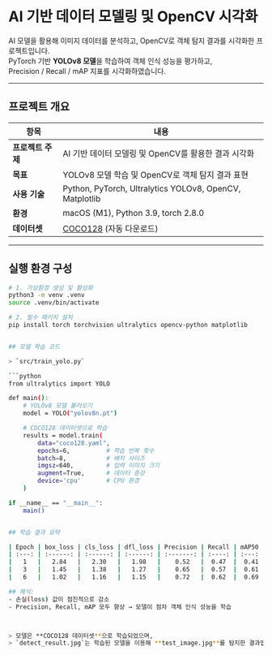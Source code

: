 # AI 기반 데이터 모델링 및 OpenCV 시각화

AI 모델을 활용해 이미지 데이터를 분석하고, OpenCV로 객체 탐지 결과를 시각화한 프로젝트입니다.  
PyTorch 기반 **YOLOv8 모델**을 학습하여 객체 인식 성능을 평가하고,  
Precision / Recall / mAP 지표를 시각화하였습니다.

---

## 프로젝트 개요

| 항목              | 내용                                                                  |
| ----------------- | --------------------------------------------------------------------- |
| **프로젝트 주제** | AI 기반 데이터 모델링 및 OpenCV를 활용한 결과 시각화                  |
| **목표**          | YOLOv8 모델 학습 및 OpenCV로 객체 탐지 결과 표현                      |
| **사용 기술**     | Python, PyTorch, Ultralytics YOLOv8, OpenCV, Matplotlib               |
| **환경**          | macOS (M1), Python 3.9, torch 2.8.0                                   |
| **데이터셋**      | [COCO128](https://ultralytics.com/assets/coco128.zip) (자동 다운로드) |

---

## 실행 환경 구성

````bash
# 1. 가상환경 생성 및 활성화
python3 -m venv .venv
source .venv/bin/activate

# 2. 필수 패키지 설치
pip install torch torchvision ultralytics opencv-python matplotlib


## 모델 학습 코드

> `src/train_yolo.py`

```python
from ultralytics import YOLO

def main():
    # YOLOv8 모델 불러오기
    model = YOLO("yolov8n.pt")

    # COCO128 데이터셋으로 학습
    results = model.train(
        data="coco128.yaml",
        epochs=6,          # 학습 반복 횟수
        batch=8,           # 배치 사이즈
        imgsz=640,         # 입력 이미지 크기
        augment=True,      # 데이터 증강
        device='cpu'       # CPU 환경
    )

if __name__ == "__main__":
    main()


## 학습 결과 요약

| Epoch | box_loss | cls_loss | dfl_loss | Precision | Recall | mAP50 |
| :---: | :------: | :------: | :------: | :-------: | :----: | :---: |
|   1   |   2.84   |   2.30   |   1.98   |    0.52   |  0.47  |  0.41 |
|   3   |   1.45   |   1.38   |   1.27   |    0.65   |  0.57  |  0.61 |
|   6   |   1.02   |   1.16   |   1.15   |    0.72   |  0.62  |  0.69 |

## 해석:
- 손실(loss) 값이 점진적으로 감소
- Precision, Recall, mAP 모두 향상 → 모델이 점차 객체 인식 성능을 학습



> 모델은 **COCO128 데이터셋**으로 학습되었으며,
> `detect_result.jpg`는 학습된 모델을 이용해 **test_image.jpg**를 탐지한 결과입니다.





````
